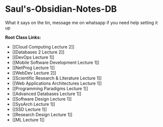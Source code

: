 # Saul's-Obsidian-Notes-DB
What it says on the tin, message me on whatsapp if you need help setting it up

**Root Class Links:**
* [[Cloud Computing Lecture 2]]
* [[Databases 2 Lecture 2]]
* [[DevOps Lecture 1]]
* [[Mobile Software Development Lecture 1]]
* [[NetProg Lecture 1]]
* [[WebDev Lecture 2]]
* [[Scientific Research & Literature Lecture 1]]
* [[Web Applications Architectures Lecture 1]]
* [[Programming Paradigms Lecture 1]]
* [[Advanced Databases Lecture 1]]
* [[Software Design Lecture 1]]
* [[SysArch Lecture 1]]
* [[SSD Lecture 1]]
* [[Research Design Lecture 1]]
* [[ML Lecture 1]]